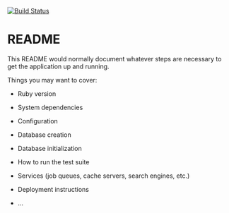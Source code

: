 [![Build Status](https://travis-ci.org/7R41N33/task-manager.svg?branch=master)](https://travis-ci.org/7R41N33/task-manager)

# README

This README would normally document whatever steps are necessary to get the
application up and running.

Things you may want to cover:

* Ruby version

* System dependencies

* Configuration

* Database creation

* Database initialization

* How to run the test suite

* Services (job queues, cache servers, search engines, etc.)

* Deployment instructions

* ...
